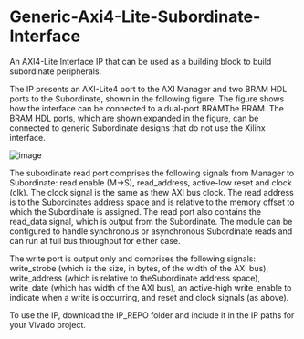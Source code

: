 # Generic-Axi4-Lite-Subordinate-Interface
An AXI4-Lite Interface IP that can be used as a building block to build subordinate peripherals.  

The IP presents an AXI-Lite4 port to the AXI Manager and two BRAM HDL ports to the Subordinate, shown in the following figure.  The figure shows how the interface can be connected to a dual-port BRAMThe BRAM.  The BRAM HDL ports, which are shown expanded in the figure, can be connected to generic Subordinate designs that do not use the Xilinx interface.

![image](https://user-images.githubusercontent.com/64434702/147782637-d3dbdc7b-debc-478c-9987-aa1d3360fdc5.png)

The subordinate read port comprises the following signals from Manager to Subordinate: read enable (M->S), read_address, active-low reset and clock (clk).  The clock signal is the same as thew AXI bus clock.  The read address is to the Subordinates address space and is relative to the memory offset to which the Subordinate is assigned.  The read port also contains the read_data signal, which is output from the Subordinate.  The module can be configured to handle synchronous or asynchronous Subordinate reads and can run at full bus throughput for either case.

The write port is output only and comprises the following signals: write_strobe (which is the size, in bytes, of the width of the AXI bus), write_address (which is relative to theSubordinate address space), write_date (which has width of the AXI bus), an active-high  write_enable to indicate when a write is occurring, and reset and clock signals (as above).

To use the IP, download the IP_REPO folder and include it in the IP paths for your Vivado project.
 
